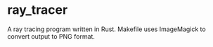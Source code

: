 # ray_tracer
A ray tracing program written in Rust. Makefile uses ImageMagick to convert output to PNG format.
